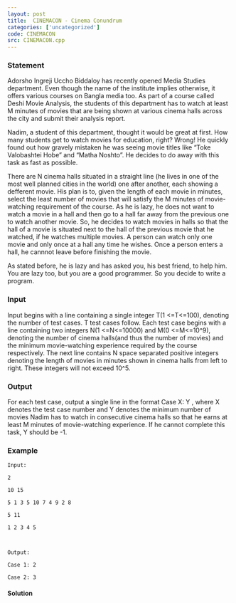 ```yaml
---
layout: post
title:  CINEMACON - Cinema Conundrum
categories: ['uncategorized']
code: CINEMACON
src: CINEMACON.cpp
---
```


### **Statement**

Adorsho Ingreji Uccho Biddaloy has recently opened Media Studies department.
Even though the name of the institute implies otherwise, it offers various
courses on Bangla media too. As part of a course called Deshi Movie Analysis,
the students of this department has to watch at least M minutes of movies
that are being shown at various cinema halls across the city and submit their
analysis report.

Nadim, a student of this department, thought it would be great at first. How
many students get to watch movies for education, right? Wrong! He quickly
found out how gravely mistaken he was seeing movie titles like “Toke
Valobashtei Hobe” and “Matha Noshto”. He decides to do away with this task as
fast as possible.

There are N cinema halls situated in a straight line (he lives in one of
the most well planned cities in the world) one after another, each showing a
defferent movie. His plan is to, given the length of each movie in minutes,
select the least number of movies that will satisfy the M minutes of movie-
watching requirement of the course. As he is lazy, he does not want to watch a
movie in a hall and then go to a hall far away from the previous one to watch
another movie. So, he decides to watch movies in halls so that the hall of a
movie is situated next to the hall of the previous movie that he watched, if
he watches multiple movies. A person can watch only one movie and only once at
a hall any time he wishes. Once a person enters a hall, he cannnot leave
before finishing the movie.

As stated before, he is lazy and has asked you, his best friend, to help him.
You are lazy too, but you are a good programmer. So you decide to write a
program.

### Input

Input begins with a line containing a single integer T(1 <=T<=100),
denoting the number of test cases. T test cases follow. Each test case
begins with a line containing two integers N(1 <=N<=10000) and M(0
<=M<=10^9), denoting the number of cinema halls(and thus the number of
movies) and the minimum movie-watching experience required by the course
respectively. The next line contains N space separated positive integers
denoting the length of movies in minutes shown in cinema halls from left to
right. These integers will not exceed 10^5.

### Output

For each test case, output a single line in the format Case X: Y , where
X denotes the test case number and Y denotes the minimum number of
movies Nadim has to watch in consecutive cinema halls so that he earns at
least M minutes of movie-watching experience. If he cannot complete this task,
Y should be -1.

### Example

    
    
    Input:
    2
    10 15
    5 1 3 5 10 7 4 9 2 8
    5 11
    1 2 3 4 5
    
    Output:
    Case 1: 2
    Case 2: 3
    



#### **Solution**



